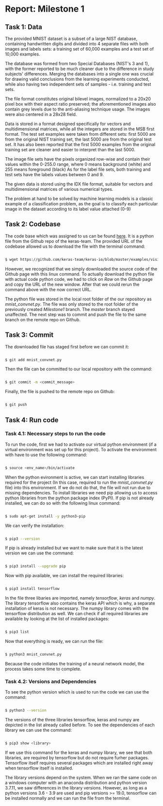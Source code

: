 # Report: Milestone 1

## Task 1: Data

The provided MNIST dataset is a subset of a large NIST database, containing handwritten digits and divided into 4 separate files with both images and labels sets:
a training set of 60,000 examples and a test set of 10,000 examples.


The database was formed from two Special Databases (NIST's 3 and 1), with the former reported to be much cleaner due to the difference in study subjects' differences.
Merging the databases into a single one was crucial for drawing valid conclusions from the learning experiments conducted,
 while also having two independent sets of samples - i.e. training and test sets.


The file format constitutes original bilevel images, normalized to a 20x20 pixel box with their aspect ratio preserved;
  the aforementioned images also contain grey levels due to the anti-aliasing technique usage. The images were also centered in a 28x28 field.

Data is stored in a format designed specifically for vectors and multidimensional matrices, while all the integers are stored in the MSB first format.
  The test set examples were taken from different sets: first 5000 are from the original NIST training set, the last 5000 are from the original test set.
  It has also been reported that the first 5000 examples from the original training set are cleaner and easier to interpret than the last 5000.

The image file sets have the pixels organized row-wise and contain their values within the 0-255.0 range,
  where 0 means background (white) and 255 means foreground (black)
  As for the label file sets, both training and test sets have the labels values between 0 and 9.


The given data is stored using the IDX file format, suitable for vectors and multidimensional matrices of various numerical types.

The problem at hand to be solved by machine learning models is a classic example of a classification problem,
 as the goal is to classify each particular image in the dataset according to its label value attached (0-9)

## Task 2: Codebase

The code base which was assigned to us can be found [here](https://github.com/keras-team/keras-io/blob/master/examples/vision/mnist_convnet.py). It is a python file from the Github repo of the keras-team. The provided URL of the codebase allowed us to download the file with the terminal command:

```sh

$ wget https://github.com/keras-team/keras-io/blob/master/examples/vision/mnist_convnet.py

```

However, we recognized that we simply downloaded the source code of the Github page with this linux command. To actually download the python file with actual code python code, we had to click on *Raw* on the Github page and copy the URL of the new window. After that we could rerun the command above with the now correct URL.

The python file was stored in the local root folder of the our repository as *mnist_convnet.py*. The file was only stored to the root folder of the previously created *Milestone1* branch. The *master* branch stayed unaffected. The next step was to commit and push the file to the same branch on the remote repo on Github.

## Task 3: Commit

The downloaded file has staged first before we can commit it:

```sh

$ git add mnist_convnet.py

```

Then the file can be committed to our local repository with the command:

```sh

$ git commit -m <commit_message>

```

Finally, the file is pushed to the remote repo on Github:

```sh

$ git push

```

## Task 4: Run code

### Task 4.1: Necessary steps to run the code

To run the code, first we had to activate our virtual python environment (if a virtual environment was set up for this project). To activate the environment with have to use the following command:

```sh

$ source <env_name>/bin/activate

```

When the python evironment is active, we can start installing libraries required for the project (In this case, required to run the *mnist_convnet.py* file) into this environment. If we do not do that, the file will not run due to missing dependencies. To install libraries we need pip allowing us to access python libraries from the python package index (PyPI). If pip is not already installed, we can do so with the following linux command:

```sh

$ sudo apt-get install -y python3-pip

```

We can verify the installation:

```sh

$ pip3 --version

```

If pip is already installed but we want to make sure that it is the latest version we can use the command:

```sh

$ pip3 install --upgrade pip

```

Now with pip available, we can install the required libraries:

```sh

$ pip3 install tensorflow

```
 In the file three libaries are imported, namely *tensorflow*, *keras* and *numpy*. The library tensorflow also contains the keras API which is why, a separate installation of keras is not necessary. The numpy library comes with the tensorflow distribution as well. We can check if all required libraries are available by looking at the list of installed packages:

 ```sh

 $ pip3 list

 ```

Now that everything is ready, we can run the file:

```sh

$ python3 mnist_convnet.py

```

Because the code initiates the training of a neural network model, the process takes some time to complete.

### Task 4.2: Versions and Dependencies

To see the python version which is used to run the code we can use the command:

```sh

$ python3 --version

```

The versions of the three libraries tensorflow, keras and numpy are depicted in the list already called before. To see the dependencies of each library we can use the command:

```sh

$ pip3 show <library>

```

If we use this command for the keras and numpy library, we see that both libraries, are required by tensorflow but do not require furher packages. Tensorflow itself requires several packages which are installed right away when tensorflow itself is installed.

The library versions depend on the system. When we ran the same code on a windows computer with an anaconda distribution and python version 3.7.11, we saw differences in the library versions. However, as long as a python versions 3.6 - 3.9 are used and pip versions >= 19.0, tensorflow can be installed normally and we can run the file from the terminal. 
